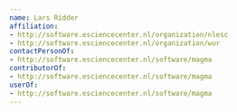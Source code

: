 ```yaml
---
name: Lars Ridder
affiliation:
- http://software.esciencecenter.nl/organization/nlesc
- http://software.esciencecenter.nl/organization/wur
contactPersonOf:
- http://software.esciencecenter.nl/software/magma
contributorOf:
- http://software.esciencecenter.nl/software/magma
userOf:
- http://software.esciencecenter.nl/software/magma
---
```

